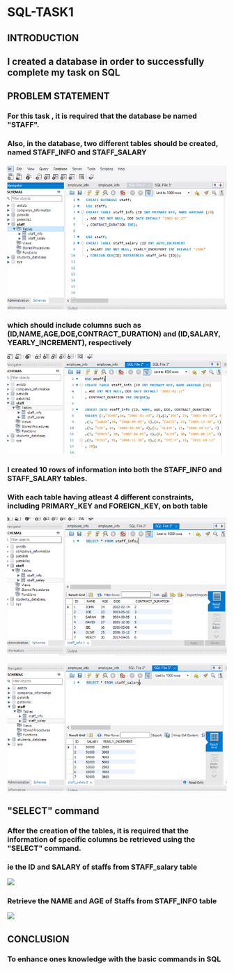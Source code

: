 # SQL-TASK1
## INTRODUCTION
## I created a database in order to successfully complete my task on SQL
## PROBLEM STATEMENT
### For this task , it is required that the database be named "STAFF".
### Also, in the database, two different tables should be created, named STAFF_INFO and STAFF_SALARY

![](STAFFINFOANDSTAFFSALARYTABLE.PNG)

### which should include columns such as (ID,NAME,AGE,DOE,CONTRACT_DURATION) and (ID,SALARY, YEARLY_INCREMENT), respectively

![](STAFFINFOTABLENCODE.PNG)

### I created 10 rows of information into both the STAFF_INFO and STAFF_SALARY tables.
### With each table having atleast 4 different constraints, including PRIMARY_KEY and FOREIGN_KEY, on both table

![](STAFFINFO10ROWS.PNG)

![](STAFFSALARY10ROWS.PNG)

## "SELECT" command
### After the creation of the tables, it is required that the information of specific columns be retrieved using the "SELECT" command.
### ie the ID and SALARY of staffs from STAFF_salary table

![]((IDANDSALARY).PNG)

### Retrieve the NAME and AGE of Staffs from STAFF_INFO table

  ![]((NAMEANDAGE).PNG)

## CONCLUSION
### To enhance ones knowledge with the basic commands in SQL
